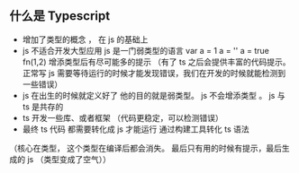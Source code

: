 ## 什么是 Typescript

- 增加了类型的概念 ， 在 js 的基础上
- js 不适合开发大型应用 js 是一门弱类型的语言 var a = 1 a = '' a = true fn(1,2) 增添类型后有尽可能多的提示 （有了 ts 之后会提供丰富的代码提示。 正常写 js 需要等待运行的时候才能发现错误，我们在开发的时候就能检测到一些错误）
- js 在出生的时候就定义好了 他的目的就是弱类型。 js 不会增添类型 。 js 与 ts 是共存的
- ts 开发一些库、或者框架 （代码更稳定，可以检测错误）
- 最终 ts 代码 都需要转化成 js 才能运行 通过构建工具转化 ts 语法

（核心在类型， 这个类型在编译后都会消失。 最后只有用的时候有提示，最后生成的 js （类型变成了空气））
